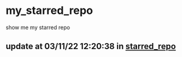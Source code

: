 # my_starred_repo
show me my starred repo

update at 03/11/22 12:20:38 in [starred_repo](./index.html)
---

